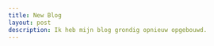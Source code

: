```yaml
---
title: New Blog
layout: post
description: Ik heb mijn blog grondig opnieuw opgebouwd.
---
```


<!--more-->